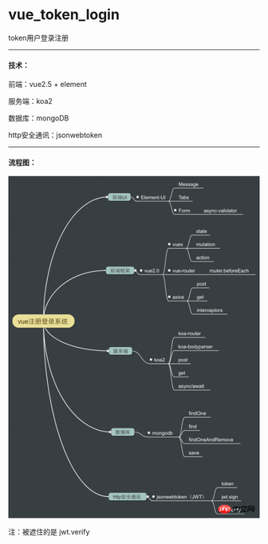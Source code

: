 # vue_token_login

token用户登录注册

------



#### 技术：

前端：vue2.5 + element

服务端：koa2

数据库：mongoDB

http安全通讯：jsonwebtoken

------



#### 流程图：

![](.\src\assets\home.png)

注：被遮住的是 jwt.verify

